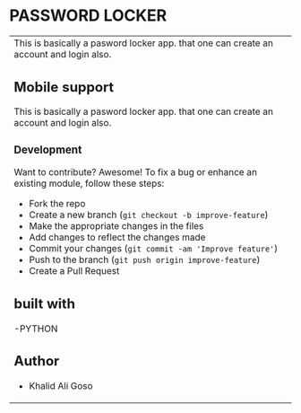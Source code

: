 # PASSWORD LOCKER

<table>
<tr>
<td>
  This is basically a  pasword locker app. that one can create an account and login also. 

## Mobile support
 This is basically a  pasword locker app. that one can create an account and login also. 
### Development
Want to contribute? Awesome!
To fix a bug or enhance an existing module, follow these steps:
- Fork the repo
- Create a new branch (`git checkout -b improve-feature`)
- Make the appropriate changes in the files
- Add changes to reflect the changes made
- Commit your changes (`git commit -am 'Improve feature'`)
- Push to the branch (`git push origin improve-feature`)
- Create a Pull Request
## built with
   -PYTHON
## Author
- Khalid Ali Goso
